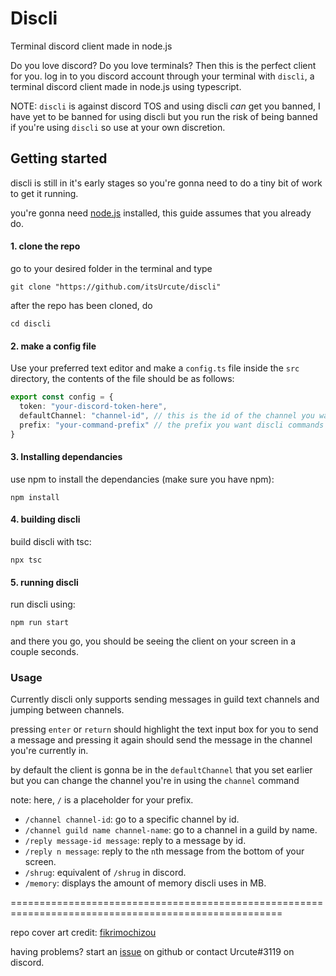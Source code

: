 # Discli

Terminal discord client made in node.js

Do you love discord? Do you love terminals?
Then this is the perfect client for you. log in to you discord account through your terminal with `discli`, a terminal discord client made in node.js using typescript.

NOTE: `discli` is against discord TOS and using discli *can* get you banned, I have yet to be banned for using discli but you run the risk of being banned if you're using `discli` so use at your own discretion.

## Getting started

discli is still in it's early stages so you're gonna need to do a tiny bit of work to get it running.

you're gonna need [node.js](https://nodejs.org/en/) installed, this guide assumes that you already do.

#### 1. clone the repo

go to your desired folder in the terminal and type
```
git clone "https://github.com/itsUrcute/discli"
```
after the repo has been cloned, do
```
cd discli
```

#### 2. make a config file

Use your preferred text editor and make a `config.ts` file inside the `src` directory, the contents of the file should be as follows:
```ts
export const config = {
  token: "your-discord-token-here",
  defaultChannel: "channel-id", // this is the id of the channel you want discli to log in to by default
  prefix: "your-command-prefix" // the prefix you want discli commands to use
}
```
#### 3. Installing dependancies

use npm to install the dependancies (make sure you have npm):
```
npm install
```


#### 4. building discli
build discli with tsc:
```
npx tsc
```

#### 5. running discli
run discli using:
```
npm run start
```

and there you go, you should be seeing the client on your screen in a couple seconds.

### Usage

Currently discli only supports sending messages in guild text channels and jumping between channels.

pressing `enter` or `return` should highlight the text input box for you to send a message and pressing it again should send the message in the channel you're currently in.

by default the client is gonna be in the `defaultChannel` that you set earlier but you can change the channel you're in using the `channel` command

note: here, `/` is a placeholder for your prefix.

- `/channel channel-id`: go to a specific channel by id.
- `/channel guild name channel-name`: go to a channel in a guild by name.
- `/reply message-id message`: reply to a message by id.
- `/reply n message`: reply to the `n`th message from the bottom of your screen.
- `/shrug`: equivalent of `/shrug` in discord.
- `/memory`: displays the amount of memory discli uses in MB.

=====================================================================================================

repo cover art credit: [fikrimochizou](https://www.deviantart.com/fikrimochizou)

having problems?
start an [issue](https://github.com/itsUrcute/discli/issues) on github or contact Urcute#3119 on discord.
